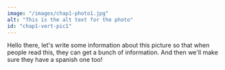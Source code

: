 ```yaml
---
image: "/images/chap1-photo1.jpg"
alt: "This is the alt text for the photo"
id: "chap1-vert-pic1"
---
```


Hello there, let's write some information about this picture so that when people read this, they can get a bunch of information. And then we'll make sure they have a spanish one too!